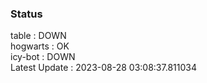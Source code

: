 ### Status


table : DOWN  
hogwarts : OK  
icy-bot : DOWN  
Latest Update : 2023-08-28 03:08:37.811034
